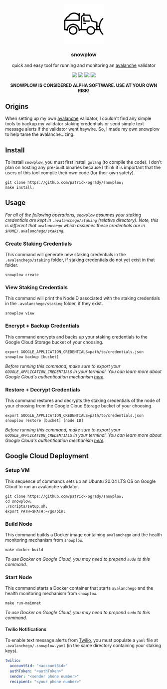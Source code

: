<p align="center">
  <a href="https://www.avax.network">
    <img width="25%" alt="snowplow" src="assets/logo.png?raw=true">
  </a>
</p>
<h3 align="center">
  snowplow
</h3>
<p align="center">
quick and easy tool for running and monitoring an <a href="https://www.avax.network">avalanche</a> validator
</p>
<p align="center">
  <a href="https://goreportcard.com/report/github.com/patrick-ogrady/snowplow"><img src="https://goreportcard.com/badge/github.com/patrick-ogrady/snowplow" /></a>
  <a href="https://github.com/patrick-ogrady/snowplow/blob/master/LICENSE"><img src="https://img.shields.io/github/license/patrick-ogrady/snowplow.svg" /></a>
  <a href="https://github.com/patrick-ogrady/snowplow/actions"><img src="https://github.com/patrick-ogrady/snowplow/workflows/go/badge.svg?branch=master" /></a>
  <a href="https://github.com/patrick-ogrady/snowplow/actions"><img src="https://github.com/patrick-ogrady/snowplow/workflows/golangci-lint/badge.svg?branch=master" /></a>
</p>

<p align="center"><b>
SNOWPLOW IS CONSIDERED ALPHA SOFTWARE. USE AT YOUR OWN RISK!
</b></p>

## Origins
When setting up my own [avalanche](https://www.avax.network) validator,
I couldn't find any simple tools to backup my validator staking
credentials or send simple text message alerts if the validator went haywire.
So, I made my own snowplow to help tame the avalanche...zing.

## Install
To install `snowplow`, you must first install `golang` (to compile the code).
I don't plan on hosting any pre-built binaries because I think it is important
that the users of this tool compile their own code (for their own safety).

```text
git clone https://github.com/patrick-ogrady/snowplow;
make install;
```

## Usage
_For all of the following operations, `snowplow` assumes your staking
credentials are kept in `.avalanchego/staking` (relative directory). Note, this
is different that `avalanchego` which assumes these credentials are in
`$HOME/.avalanchego/staking`._

### Create Staking Credentials
This command will generate new staking credentials in the
`.avalanchego/staking` folder, if staking credentials do not yet exist in that
folder.

```text
snowplow create
```

### View Staking Credentials
This command will print the NodeID associated with the staking credentials in
the `.avalanchego/staking` folder, if they exist.

```text
snowplow view
```

### Encrypt + Backup Credentials
This command encrypts and backs up your staking credentials to the Google Cloud
Storage bucket of your choosing.

```text
export GOOGLE_APPLICATION_CREDENTIALS=path/to/credentials.json
snowplow backup [bucket]
```

_Before running this command, make sure to export your
`GOOGLE_APPLICATION_CREDENTIALS` in your terminal. You can learn more about
Google Cloud's authentication mechanism
[here](https://cloud.google.com/storage/docs/reference/libraries#setting_up_authentication)._

### Restore + Decrypt Credentials
This command restores and decrypts the staking credentials of the node of your
choosing from the Google Cloud Storage bucket of your choosing.

```text
export GOOGLE_APPLICATION_CREDENTIALS=path/to/credentials.json
snowplow restore [bucket] [node ID]
```

_Before running this command, make sure to export your
`GOOGLE_APPLICATION_CREDENTIALS` in your terminal. You can learn more about
Google Cloud's authentication mechanism
[here](https://cloud.google.com/storage/docs/reference/libraries#setting_up_authentication)._

## Google Cloud Deployment
### Setup VM
This sequence of commands sets up an Ubuntu 20.04 LTS
OS on Google Cloud to run an avalanche validator.

```text
git clone https://github.com/patrick-ogrady/snowplow;
cd snowplow;
./scripts/setup.sh;
export PATH=$PATH:~/go/bin;
```

### Build Node
This command builds a Docker image containing `avalanchego` and
the health monitoring mechanism from `snowplow`.

```text
make docker-build
```

_To use Docker on Google Cloud, you may need to prepend `sudo` to this command._

### Start Node
This command starts a Docker container that starts `avalanchego` and
the health monitoring mechanism from `snowplow`.

```text
make run-mainnet
```

_To use Docker on Google Cloud, you may need to prepend `sudo` to this command._

#### Twilio Notifications
To enable text message alerts from [Twilio](https://www.twilio.com/), you must
populate a `yaml` file at `.avalanchego/.snowplow.yaml` (in the same directory
containing your staking keys).

```yaml
twilio:
  accountSid: "<accountSid>"
  authToken: "<authToken>"
  sender: "<sender phone number>"
  recipient: "<your phone number>"
```
